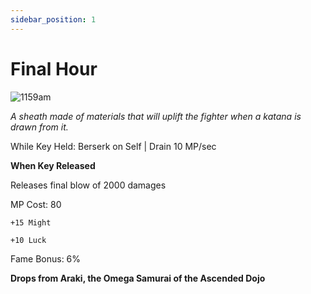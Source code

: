 ```yaml
---
sidebar_position: 1
---
```


# Final Hour

![1159am](https://vwiki.valorserver.com/api/item/picture/final%20hour)

<i>A sheath made of materials that will uplift the fighter when a katana is drawn from it.</i>

While Key Held: Berserk on Self | Drain 10 MP/sec

**When Key Released**

Releases final blow of 2000 damages

MP Cost: 80

    +15 Might
    
    +10 Luck
  
Fame Bonus: 6%

**Drops from Araki, the Omega Samurai of the Ascended Dojo**
